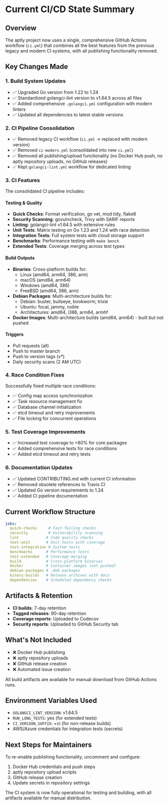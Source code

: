 # Current CI/CD State Summary

## Overview
The aptly project now uses a single, comprehensive GitHub Actions workflow (`ci.yml`) that combines all the best features from the previous legacy and modern CI systems, with all publishing functionality removed.

## Key Changes Made

### 1. **Build System Updates**
- ✅ Upgraded Go version from 1.22 to 1.24
- ✅ Standardized golangci-lint version to v1.64.5 across all files
- ✅ Added comprehensive `.golangci.yml` configuration with modern linters
- ✅ Updated all dependencies to latest stable versions

### 2. **CI Pipeline Consolidation**
- ✅ Removed legacy CI workflow (`ci.yml` → replaced with modern version)
- ✅ Removed `ci-modern.yml` (consolidated into new `ci.yml`)
- ✅ Removed all publishing/upload functionality (no Docker Hub push, no aptly repository uploads, no GitHub releases)
- ✅ Kept `golangci-lint.yml` workflow for dedicated linting

### 3. **CI Features**
The consolidated CI pipeline includes:

#### Testing & Quality
- **Quick Checks**: Format verification, go vet, mod tidy, flake8
- **Security Scanning**: govulncheck, Trivy with SARIF reports
- **Linting**: golangci-lint v1.64.5 with extensive rules
- **Unit Tests**: Matrix testing on Go 1.23 and 1.24 with race detection
- **Integration Tests**: Full system tests with cloud storage support
- **Benchmarks**: Performance testing with `make bench`
- **Extended Tests**: Coverage merging across test types

#### Build Outputs
- **Binaries**: Cross-platform builds for:
  - Linux (amd64, arm64, 386, arm)
  - macOS (amd64, arm64)
  - Windows (amd64, 386)
  - FreeBSD (amd64, 386, arm)
- **Debian Packages**: Multi-architecture builds for:
  - Debian: buster, bullseye, bookworm, trixie
  - Ubuntu: focal, jammy, noble
  - Architectures: amd64, i386, arm64, armhf
- **Docker Images**: Multi-architecture builds (amd64, arm64) - built but not pushed

#### Triggers
- Pull requests (all)
- Push to master branch
- Push to version tags (v*)
- Daily security scans (2 AM UTC)

### 4. **Race Condition Fixes**
Successfully fixed multiple race conditions:
- ✅ Config map access synchronization
- ✅ Task resource management fix
- ✅ Database channel initialization
- ✅ etcd timeout and retry improvements
- ✅ File locking for concurrent operations

### 5. **Test Coverage Improvements**
- ✅ Increased test coverage to >80% for core packages
- ✅ Added comprehensive tests for race conditions
- ✅ Added etcd timeout and retry tests

### 6. **Documentation Updates**
- ✅ Updated CONTRIBUTING.md with current CI information
- ✅ Removed obsolete references to Travis CI
- ✅ Updated Go version requirements to 1.24
- ✅ Added CI pipeline documentation

## Current Workflow Structure

```yaml
jobs:
  quick-checks     # Fast-failing checks
  security         # Vulnerability scanning
  lint            # Code quality checks
  test-unit       # Unit tests with coverage
  test-integration # System tests
  benchmarks      # Performance tests
  test-extended   # Coverage merging
  build           # Cross-platform binaries
  docker          # Container images (not pushed)
  debian-packages # .deb packages
  binary-builds   # Release archives with docs
  dependencies    # Scheduled dependency checks
```

## Artifacts & Retention
- **CI builds**: 7-day retention
- **Tagged releases**: 90-day retention
- **Coverage reports**: Uploaded to Codecov
- **Security reports**: Uploaded to GitHub Security tab

## What's Not Included
- ❌ Docker Hub publishing
- ❌ aptly repository uploads
- ❌ GitHub release creation
- ❌ Automated issue creation

All build artifacts are available for manual download from GitHub Actions runs.

## Environment Variables Used
- `GOLANGCI_LINT_VERSION`: v1.64.5
- `RUN_LONG_TESTS`: yes (for extended tests)
- `CI_VERSION_SUFFIX`: +ci (for non-release builds)
- AWS/Azure credentials for integration tests (secrets)

## Next Steps for Maintainers
To re-enable publishing functionality, uncomment and configure:
1. Docker Hub credentials and push steps
2. aptly repository upload scripts
3. GitHub release creation
4. Update secrets in repository settings

The CI system is now fully operational for testing and building, with all artifacts available for manual distribution.